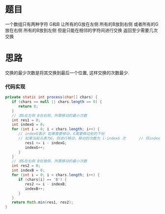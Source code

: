 # 题目
一个数组只有两种字符 G和B
让所有的G放在左侧 所有的B放到右侧
或者所有的G放在右侧 所有的B放到左侧
但是只能在相邻的字符间进行交换
返回至少需要几次交换

# 思路

交换的最少次数是将其交换到最后一个位置, 这样交换的次数最少.

### 代码实现
```java
private static int process(char[] chars) {  
   if (chars == null || chars.length == 0) {  
      return 0;  
   }  
   // 求G在左侧 B在右侧，所需移动的最小次数  
   int res1 = 0;  
   int indexG = 0;  
   for (int i = 0; i < chars.length; i++) {  
      // indexG表示 如果需要移动，G需要移动到的下标  
      // 如果当前元素为G，则进行移动，移动的次数为 i-indexG 次      // 将indexG向后移动      if (chars[i] == 'G') {  
         res1 += i - indexG;  
         indexG++;  
      }  
   }  
   // 求G在右侧 B在做侧，所需移动的最小次数  
   int res2 = 0;  
   int indexB = 0;  
   for (int i = 0; i < chars.length; i++) {  
      if (chars[i] == 'B') {  
         res2 += i - indexB;  
         indexB++;  
      }  
   }  
   return Math.min(res1, res2);  
}
```